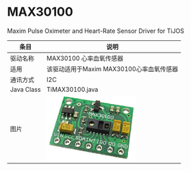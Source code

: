 # MAX30100
Maxim Pulse Oximeter and Heart-Rate Sensor Driver for TiJOS

| 条目         | 说明                              |
| ---------- | ------------------------------- |
| 驱动名称       | MAX30100 心率血氧传感器                |
| 适用         | 该驱动适用于Maxim MAX30100心率血氧传感器     |
| 通讯方式       | I2C                             |
| Java Class | TiMAX30100.java                 |
| 图片         | ![max30100](./img/max30100.png) |

